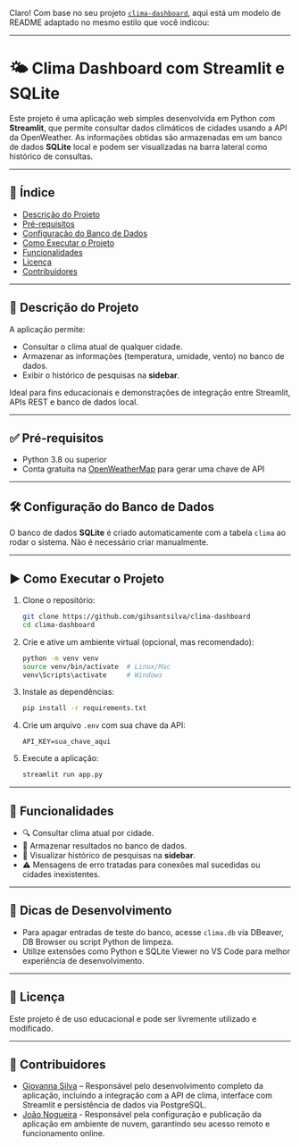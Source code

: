 Claro! Com base no seu projeto [`clima-dashboard`](https://github.com/gihsantsilva/clima-dashboard), aqui está um modelo de README adaptado no mesmo estilo que você indicou:

---

# 🌤️ Clima Dashboard com Streamlit e SQLite

Este projeto é uma aplicação web simples desenvolvida em Python com **Streamlit**, que permite consultar dados climáticos de cidades usando a API da OpenWeather. As informações obtidas são armazenadas em um banco de dados **SQLite** local e podem ser visualizadas na barra lateral como histórico de consultas.

---

## 📑 Índice

* [Descrição do Projeto](#descrição-do-projeto)
* [Pré-requisitos](#pré-requisitos)
* [Configuração do Banco de Dados](#configuração-do-banco-de-dados)
* [Como Executar o Projeto](#como-executar-o-projeto)
* [Funcionalidades](#funcionalidades)
* [Licença](#licença)
* [Contribuidores](#contribuidores)

---

## 🧾 Descrição do Projeto

A aplicação permite:

* Consultar o clima atual de qualquer cidade.
* Armazenar as informações (temperatura, umidade, vento) no banco de dados.
* Exibir o histórico de pesquisas na **sidebar**.

Ideal para fins educacionais e demonstrações de integração entre Streamlit, APIs REST e banco de dados local.

---

## ✅ Pré-requisitos

* Python 3.8 ou superior
* Conta gratuita na [OpenWeatherMap](https://openweathermap.org/api) para gerar uma chave de API

---

## 🛠️ Configuração do Banco de Dados

O banco de dados **SQLite** é criado automaticamente com a tabela `clima` ao rodar o sistema. Não é necessário criar manualmente.

---

## ▶️ Como Executar o Projeto

1. Clone o repositório:

   ```bash
   git clone https://github.com/gihsantsilva/clima-dashboard
   cd clima-dashboard
   ```

2. Crie e ative um ambiente virtual (opcional, mas recomendado):

   ```bash
   python -m venv venv
   source venv/bin/activate  # Linux/Mac
   venv\Scripts\activate     # Windows
   ```

3. Instale as dependências:

   ```bash
   pip install -r requirements.txt
   ```

4. Crie um arquivo `.env` com sua chave da API:

   ```
   API_KEY=sua_chave_aqui
   ```

5. Execute a aplicação:

   ```bash
   streamlit run app.py
   ```

---

## 🎯 Funcionalidades

* 🔍 Consultar clima atual por cidade.
* 💾 Armazenar resultados no banco de dados.
* 📜 Visualizar histórico de pesquisas na **sidebar**.
* ⚠️ Mensagens de erro tratadas para conexões mal sucedidas ou cidades inexistentes.

---

## 🧪 Dicas de Desenvolvimento

* Para apagar entradas de teste do banco, acesse `clima.db` via DBeaver, DB Browser ou script Python de limpeza.
* Utilize extensões como Python e SQLite Viewer no VS Code para melhor experiência de desenvolvimento.

---

## 📝 Licença

Este projeto é de uso educacional e pode ser livremente utilizado e modificado.

---

## 🙋 Contribuidores

* [Giovanna Silva](https://github.com/gihsantsilva) – Responsável pelo desenvolvimento completo da aplicação, incluindo a integração com a API de clima, interface com Streamlit e persistência de dados via PostgreSQL.
* [João Nogueira](https://github.com/nogueirahyper) - Responsável pela configuração e publicação da aplicação em ambiente de nuvem, garantindo seu acesso remoto e funcionamento online.
